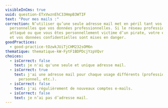 ```yaml
---
visibleInCms: true
uuid: question-ETxVwznEhC33HmpB3WTIF
text: "Pour mes mails :"
correction: N’utiliser qu’une seule adresse mail met en péril tant vos données
  personnelles que vos données professionnelles. Si le réseau professionnel est
  attaqué ou que vous êtes personnellement victime d’un pirate, votre entreprise
  et vos données confidentielles sont mises en danger.
goodPractices:
  - good-practice-tOzwkJUiTjCHM232sOM6n
thematique: thematique-kW-FytF1BDPDcjYzpVQvr
choices:
  - isCorrect: false
    text: je n'ai qu'une seule et unique adresse mail.
  - isCorrect: true
    text: j'ai une adresse mail pour chaque usage différents (professionnel,
      personnel, etc.).
  - isCorrect: false
    text: j'ai régulièrement de nouveaux comptes e-mails.
  - isCorrect: false
    text: je n’ai pas d’adresse mail.
---
```

